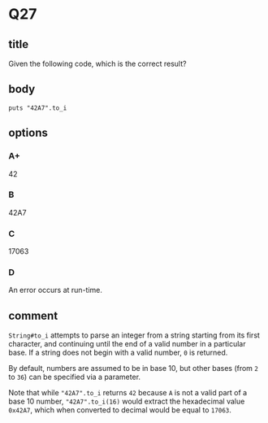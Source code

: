 # Q27

## title

Given the following code, which is the correct result?

## body

```
puts "42A7".to_i
```

## options

### A+

42

### B

42A7

### C

17063

### D

An error occurs at run-time.

## comment

`String#to_i` attempts to parse an integer from a string starting from its first character, and continuing until the end of a valid number in a particular base. If a string does not begin with a valid number, `0` is returned.

By default, numbers are assumed to be in base 10, but other bases (from `2` to `36`) can be specified via a parameter. 

Note that while `"42A7".to_i` returns `42` because `A` is not a valid part of a base 10 number, `"42A7".to_i(16)` would extract the hexadecimal value `0x42A7`, which when converted to decimal would be equal to `17063`.
